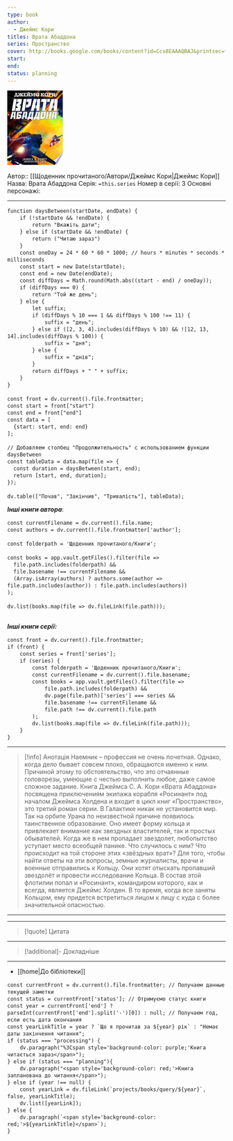 ```yaml
---
type: book
author:
  - Джеймс Кори
titles: Врата Абаддона
series: Пространство
cover: http://books.google.com/books/content?id=Ccs8EAAAQBAJ&printsec=frontcover&img=1&zoom=1&edge=curl&source=gbs_api
start: 
end: 
status: planning
---
```

![cover|150](media/cover!150-383.jpg)

Автор:: [[Щоденник прочитаного/Автори/Джеймс Кори|Джеймс Кори]]
Назва: Врата Абаддона
Серія:  `=this.series`
Номер в серії: 3
Основні персонажі:

---
```dataviewjs
function daysBetween(startDate, endDate) {
	if (!startDate && !endDate) { 
		return "Вкажіть дати"; 
	} else if (startDate && !endDate) {
		return ("Читаю зараз")
	}
	const oneDay = 24 * 60 * 60 * 1000; // hours * minutes * seconds * milliseconds
	const start = new Date(startDate);
	const end = new Date(endDate);
	const diffDays = Math.round(Math.abs((start - end) / oneDay));
	if (diffDays === 0) {
		return "Той же день";   
	} else {
		let suffix;     
	    if (diffDays % 10 === 1 && diffDays % 100 !== 11) {
		    suffix = "день";     
	    } else if ([2, 3, 4].includes(diffDays % 10) && ![12, 13, 14].includes(diffDays % 100)) {
			suffix = "дня";     
		} else {       
			suffix = "днів";     
		}          
		return diffDays + " " + suffix;   
	} 
}  

const front = dv.current().file.frontmatter;
const start = front["start"]
const end = front["end"]
const data = [
  {start: start, end: end}
];

// Добавляем столбец "Продолжительность" с использованием функции daysBetween
const tableData = data.map(file => {
  const duration = daysBetween(start, end);
  return [start, end, duration];
});

dv.table(["Почав", "Закінчив", "Тривалість"], tableData);
```

***Інші книги автора***:
```dataviewjs
const currentFilename = dv.current().file.name;
const authors = dv.current().file.frontmatter['author'];

const folderpath = 'Щоденник прочитаного/Книги';

const books = app.vault.getFiles().filter(file =>
  file.path.includes(folderpath) &&
  file.basename !== currentFilename &&
  (Array.isArray(authors) ? authors.some(author => file.path.includes(author)) : file.path.includes(authors))
);

dv.list(books.map(file => dv.fileLink(file.path)));


```
***Інші книги серії:***
```dataviewjs
const front = dv.current().file.frontmatter;
if (front) {
	const series = front['series'];
	if (series) {
		const folderpath = 'Щоденник прочитаного/Книги';
		const currentFilename = dv.current().file.basename;
		const books = app.vault.getFiles().filter(file =>  
			file.path.includes(folderpath) && 
			dv.page(file.path)['series'] === series && 
			file.basename !== currentFilename &&
			file.path !== dv.current().file.path 
		);
		dv.list(books.map(file => dv.fileLink(file.path)));
	}
}

```

---
>[!info] Анотація
>Наемник – профессия не очень почетная. Однако, когда дело бывает совсем плохо, обращаются именно к ним. Причиной этому то обстоятельство, что это отчаянные головорезы, умеющие с честью выполнить любое, даже самое сложное задание. Книга Джеймса С. А. Кори «Врата Абаддона» посвящена приключениям экипажа корабля «Росинант» под началом Джеймса Холдена и входит в цикл книг «Пространство», это третий роман серии.
>В Галактике никак не установится мир. Так на орбите Урана по неизвестной причине появилось таинственное образование. Оно имеет форму кольца и привлекает внимание как звездных властителей, так и простых обывателей. Когда же в нем пропадает звездолет, любопытство уступает место всеобщей панике. Что случилось с ним? Что происходит на той стороне этих «звёздных врат»?
>Для того, чтобы найти ответы на эти вопросы, земные журналисты, врачи и военные отправились к Кольцу. Они хотят отыскать пропавший звездолёт и провести исследование Кольца. В состав этой флотилии попал и «Росинант», командиром которого, как и всегда, является Джеймс Холден. В то время, когда все заняты Кольцом, ему придется встретиться лицом к лицу с куда с более значительной опасностью.
___

****
>[!quote] Цитата

****
>[!additional]- Докладніше

****

- [[home|До бібліотеки]]

```dataviewjs
const currentFront = dv.current().file.frontmatter; // Получаем данные текущей заметки
const status = currentFront['status']; // Отримуємо статус книги
const year = currentFront['end'] ? parseInt(currentFront['end'].split('-')[0]) : null; // Получаем год, если есть дата окончания
const yearLinkTitle = year ? `Що я прочитав за ${year} рік` : "Немає даты закінчення читання";
if (status === "processing") {
	dv.paragraph("%3Cspan style='background-color: purple;'Книга читається зараз</span>");
} else if (status === "planning"){
	dv.paragraph("<span style='background-color: red;'>Книга запланована до читання</span>");
} else if (year !== null) {
	const yearLink = dv.fileLink(`projects/books/query/${year}`, false, yearLinkTitle);
	dv.list([yearLink]);
} else {
	dv.paragraph(`<span style='background-color: red;'>${yearLinkTitle}</span>`);
}
```
